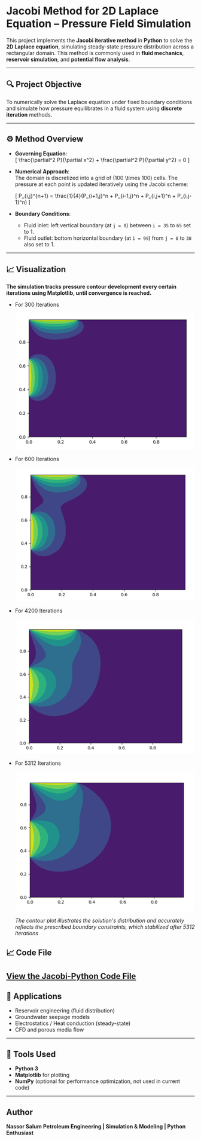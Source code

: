 # Jacobi Method for 2D Laplace Equation – Pressure Field Simulation

This project implements the **Jacobi iterative method** in **Python** to solve the **2D Laplace equation**, simulating steady-state pressure distribution across a rectangular domain. This method is commonly used in **fluid mechanics**, **reservoir simulation**, and **potential flow analysis**.

---

## 🔍 Project Objective

To numerically solve the Laplace equation under fixed boundary conditions and simulate how pressure equilibrates in a fluid system using **discrete iteration** methods.

---

## ⚙️ Method Overview

- **Governing Equation**:  
  \[
  \frac{\partial^2 P}{\partial x^2} + \frac{\partial^2 P}{\partial y^2} = 0
  \]
  
- **Numerical Approach**:  
  The domain is discretized into a grid of \(100 \times 100\) cells. The pressure at each point is updated iteratively using the Jacobi scheme:

  \[
  P_{i,j}^{n+1} = \frac{1}{4}(P_{i+1,j}^n + P_{i-1,j}^n + P_{i,j+1}^n + P_{i,j-1}^n)
  \]

- **Boundary Conditions**:  
  - Fluid inlet: left vertical boundary (at `j = 0`) between `i = 35` to `65` set to 1.  
  - Fluid outlet: bottom horizontal boundary (at `i = 99`) from `j = 0` to `30` also set to 1.

---

## 📈 Visualization

**The simulation tracks pressure contour development every certain iterations using **Matplotlib**, until convergence is reached.**

- For 300 Iterations

  ![300 Iterations](https://github.com/Nassor-Salum/jacobi-method-laplace-2d/blob/main/Screenshot%202025-06-25%20235819.png)


- For 600 Iterations

  ![600 Iterations](https://github.com/Nassor-Salum/jacobi-method-laplace-2d/blob/main/Screenshot%202025-06-25%20235914.png)


- For 4200 Iterations

    ![4200 Iterations](https://github.com/Nassor-Salum/jacobi-method-laplace-2d/blob/main/Screenshot%202025-06-25%20235942.png)


 - For 5312 Iterations
   
      ![Final Iterations](https://github.com/Nassor-Salum/jacobi-method-laplace-2d/blob/main/Screenshot%202025-06-26%20000005.png)
    
    *The contour plot illustrates the solution's distribution and accurately reflects the prescribed boundary constraints, which stabilized after 5312 iterations*

## 📈 Code File
   **[View the Jacobi-Python Code File](https://github.com/Nassor-Salum/jacobi-method-laplace-2d/blob/main/Jacobi%20-%20Python%20code.py)**
---

## 🧠 Applications

- Reservoir engineering (fluid distribution)
- Groundwater seepage models
- Electrostatics / Heat conduction (steady-state)
- CFD and porous media flow

---

## 🧪 Tools Used

- **Python 3**
- **Matplotlib** for plotting
- **NumPy** (optional for performance optimization, not used in current code)

---
## Author
**Nassor Salum**
**Petroleum Engineering | Simulation & Modeling | Python Enthusiast**
